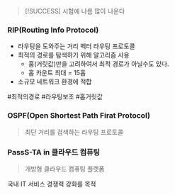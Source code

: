 >[!SUCCESS]  시험에 나름 많이 나온다 

### RIP(Routing Info Protocol) 
- 라우팅을 도와주는 거리 벡터 라우팅 프로토콜
- 최적의 경로를 탐색하기 위해 알고리즘 사용
	- 홉(거릿값)만을 고려하여서 최적 경로가 아닐수도 있다.
	- 홉 카운트 최대 = 15홉 
- 소규모 네트워크 환경에 적합

#최적의경로 #라우팅보조 #홉거릿값

### OSPF(Open Shortest Path Firat Protocol)
>최단 거리를 검색하는 라우팅 프로토콜

### PassS-TA in 클라우드 컴퓨팅 
>개방형 클라우드 컴퓨팅 플랫폼

국내 IT 서비스 경쟁력 강화를 목적






